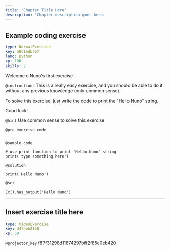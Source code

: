 ```yaml
---
title: 'Chapter Title Here'
description: 'Chapter description goes here.'
---
```


## Example coding exercise

```yaml
type: NormalExercise
key: e8c1edbe67
lang: python
xp: 100
skills: 2
```

Welcome o Nuno's first exercise.

`@instructions`
This is a really easy exercise, and you should be able to do it without any previous knowledge (only common sense).

To solve this exercise, just write the code to print the "Hello Nuno" string.

Good luck!

`@hint`
Use common sense to solve this exercise

`@pre_exercise_code`
```{python}

```

`@sample_code`
```{python}
# use print function to print 'Hello Nuno' string
print('type something here')
```

`@solution`
```{python}
print('Hello Nuno')
```

`@sct`
```{python}
Ex().has_output('Hello Nuno')
```

---

## Insert exercise title here

```yaml
type: VideoExercise
key: d47aeb2160
xp: 50
```

`@projector_key`
f87f31298d11674297bff2f85c0eb420
